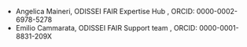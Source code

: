 - Angelica Maineri, ODISSEI FAIR Expertise Hub , ORCID: 0000-0002-6978-5278
- Emilio Cammarata, ODISSEI FAIR Support team , ORCID: 0000-0001-8831-209X
